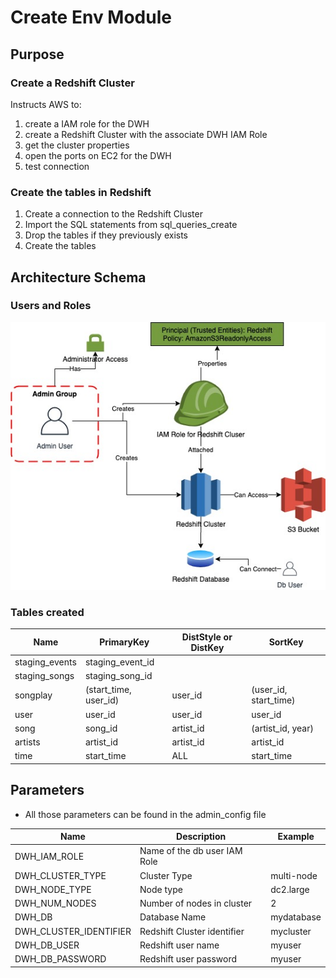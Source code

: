 # Create Env Module
## Purpose
### Create a Redshift Cluster
Instructs AWS to:
1. create a IAM role for the DWH
2. create a Redshift Cluster with the associate DWH IAM Role
3. get the cluster properties
4. open the ports on EC2 for the DWH
5. test connection

### Create the tables in Redshift
1. Create a connection to the Redshift Cluster
2. Import the SQL statements from sql_queries_create
3. Drop the tables if they previously exists
4. Create the tables

## Architecture Schema
### Users and Roles
![IAM Schema](https://github.com/ogierpaul/Udacity-Data-Engineer-NanoDegree/blob/wip/99-Appendix/IAM_Architecture_Diagram.jpg)

### Tables created

|Name|PrimaryKey|DistStyle or DistKey|SortKey|
|---|---|---|---|
|staging_events|staging_event_id|||
|staging_songs|staging_song_id|||
|songplay|(start_time, user_id)|user_id|(user_id, start_time)|
|user|user_id|user_id|user_id|
|song|song_id|artist_id|(artist_id, year)|
|artists|artist_id|artist_id|artist_id|
|time|start_time|ALL|start_time


## Parameters
* All those parameters can be found in the admin_config file

|Name|Description|Example|
|---|---|---|
|DWH_IAM_ROLE|Name of the db user IAM Role||
|DWH_CLUSTER_TYPE|Cluster Type|multi-node|
|DWH_NODE_TYPE|Node type|dc2.large|
|DWH_NUM_NODES|Number of nodes in cluster|2|
|DWH_DB|Database Name|mydatabase|
|DWH_CLUSTER_IDENTIFIER|Redshift Cluster identifier|mycluster|
|DWH_DB_USER|Redshift user name|myuser|
|DWH_DB_PASSWORD|Redshift user password|myuser|
